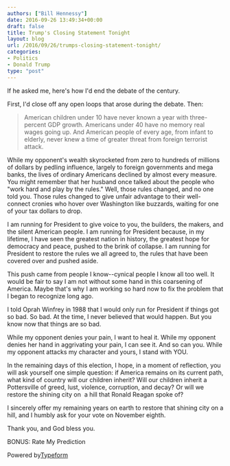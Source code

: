 ```yaml
---
authors: ["Bill Hennessy"]
date: 2016-09-26 13:49:34+00:00
draft: false
title: Trump's Closing Statement Tonight
layout: blog
url: /2016/09/26/trumps-closing-statement-tonight/
categories:
- Politics
- Donald Trump
type: "post"
---
```


If he asked me, here's how I'd end the debate of the century.

First, I'd close off any open loops that arose during the debate. Then:



> American children under 10 have never known a year with three-percent GDP growth. Americans under 40 have no memory real wages going up. And American people of every age, from infant to elderly, never knew a time of greater threat from foreign terrorist attack.

While my opponent's wealth skyrocketed from zero to hundreds of millions of dollars by pedling influence, largely to foreign governments and mega banks, the lives of ordinary Americans declined by almost every measure. You might remember that her husband once talked about the people who "work hard and play by the rules." Well, those rules changed, and no one told you. Those rules changed to give unfair advantage to their well-connect cronies who hover over Washington like buzzards, waiting for one of your tax dollars to drop.

I am running for President to give voice to you, the builders, the makers, and the silent American people. I am running for President because, in my lifetime, I have seen the greatest nation in history, the greatest hope for democracy and peace, pushed to the brink of collapse. I am running for President to restore the rules we all agreed to, the rules that have been covered over and pushed aside.

This push came from people I know--cynical people I know all too well. It would be fair to say I am not without some hand in this coarsening of America. Maybe that's why I am working so hard now to fix the problem that I began to recognize long ago.

I told Oprah Winfrey in 1988 that I would only run for President if things got so bad. So bad. At the time, I never believed that would happen. But you know now that things are so bad.

While my opponent denies your pain, I want to heal it. While my opponent denies her hand in aggrivating your pain, I can see it. And so can you. While my opponent attacks my character and yours, I stand with YOU.

In the remaining days of this election, I hope, in a moment of reflection, you will ask yourself one simple question: if America remains on its current path, what kind of country will our children inherit? Will our children inherit a Pottersville of greed, lust, violence, corruption, and decay? Or will we restore the shining city on  a hill that Ronald Reagan spoke of?

I sincerely offer my remaining years on earth to restore that shining city on a hill, and I humbly ask for your vote on November eighth.

Thank you, and God bless you.





BONUS: Rate My Prediction













Powered by[Typeform](https://www.typeform.com/examples/?utm_campaign=SfN3Ow&utm_source=typeform.com-54571-Basic&utm_medium=typeform&utm_content=typeform-embedded-poweredbytypeform&utm_term=EN)
